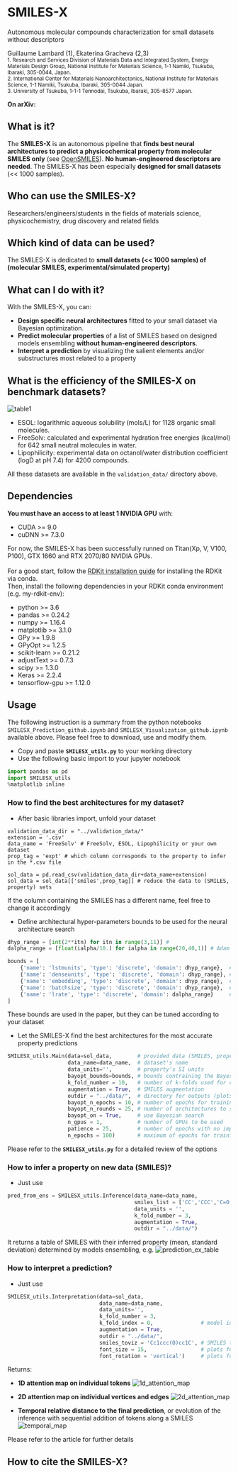 # SMILES-X
Autonomous molecular compounds characterization for small datasets without descriptors</br>

Guillaume Lambard (1), Ekaterina Gracheva (2,3)</br>
<sub>1. Research and Services Division of Materials Data and Integrated System, Energy Materials Design Group, National Institute for Materials Science, 1-1 Namiki, Tsukuba, Ibaraki, 305-0044, Japan.</sub></br>
<sub>2. International Center for Materials Nanoarchitectonics, National Institute for Materials Science, 1-1 Namiki, Tsukuba, Ibaraki, 305-0044 Japan.</sub></br>
<sub>3. University of Tsukuba, 1-1-1 Tennodai, Tsukuba, Ibaraki, 305-8577 Japan.</sub></br>

**On arXiv:**

## What is it?
The **SMILES-X** is an autonomous pipeline that **finds best neural architectures to predict a physicochemical property from molecular SMILES only** (see [OpenSMILES](http://opensmiles.org/opensmiles.html)). **No human-engineered descriptors are needed**. The SMILES-X has been especially **designed for small datasets** (<< 1000 samples). 

## Who can use the SMILES-X?
Researchers/engineers/students in the fields of materials science, physicochemistry, drug discovery and related fields
 
## Which kind of data can be used?
The SMILES-X is dedicated to **small datasets (<< 1000 samples) of (molecular SMILES, experimental/simulated property)**

## What can I do with it?
With the SMILES-X, you can:
* **Design specific neural architectures** fitted to your small dataset via Bayesian optimization.
* **Predict molecular properties** of a list of SMILES based on designed models ensembling **without human-engineered descriptors**.
* **Interpret a prediction** by visualizing the salient elements and/or substructures most related to a property

## What is the efficiency of the SMILES-X on benchmark datasets?
![table1](/images/Table1_SMILESX_paper.png)

* ESOL: logarithmic aqueous solubility (mols/L) for 1128 organic small molecules.
* FreeSolv: calculated and experimental hydration free energies (kcal/mol) for 642 small neutral molecules in water.
* Lipophilicity: experimental data on octanol/water distribution coefficient (logD at pH 7.4) for 4200 compounds. 

All these datasets are available in the `validation_data/` directory above. 

## Dependencies
**You must have an access to at least 1 NVIDIA GPU** with:</br>
* CUDA >= 9.0
* cuDNN >= 7.3.0

For now, the SMILES-X has been successfully runned on Titan(Xp, V, V100, P100), GTX 1660 and RTX 2070/80 NVIDIA GPUs.</br>
</br>
For a good start, follow the [RDKit installation guide](https://www.rdkit.org/docs/Install.html) for installing the RDKit via conda.</br>
Then, install the following dependencies in your RDKit conda environment (e.g. my-rdkit-env):</br>
* python >= 3.6
* pandas >= 0.24.2
* numpy >= 1.16.4
* matplotlib >= 3.1.0
* GPy >= 1.9.8
* GPyOpt >= 1.2.5
* scikit-learn >= 0.21.2
* adjustText >= 0.7.3
* scipy >= 1.3.0
* Keras >= 2.2.4
* tensorflow-gpu >= 1.12.0

## Usage
The following instruction is a summary from the python notebooks `SMILESX_Prediction_github.ipynb` and `SMILESX_Visualization_github.ipynb` available above. Please feel free to download, use and modify them. 

* Copy and paste **`SMILESX_utils.py`** to your working directory
* Use the following basic import to your jupyter notebook
```python
import pandas as pd
import SMILESX_utils
%matplotlib inline
```

### How to find the best architectures for my dataset?
* After basic libraries import, unfold your dataset
```
validation_data_dir = "../validation_data/"
extension = '.csv'
data_name = 'FreeSolv' # FreeSolv, ESOL, Lipophilicity or your own dataset
prop_tag = 'expt' # which column corresponds to the property to infer in the *.csv file

sol_data = pd.read_csv(validation_data_dir+data_name+extension)
sol_data = sol_data[['smiles',prop_tag]] # reduce the data to (SMILES, property) sets
```
If the column containing the SMILES has a different name, feel free to change it accordingly

* Define architectural hyper-parameters bounds to be used for the neural architecture search
```python
dhyp_range = [int(2**itn) for itn in range(3,11)] # 
dalpha_range = [float(ialpha/10.) for ialpha in range(20,40,1)] # Adam's learning rate = 10^(-dalpha_range)

bounds = [
    {'name': 'lstmunits', 'type': 'discrete', 'domain': dhyp_range},  # number of LSTM units
    {'name': 'denseunits', 'type': 'discrete', 'domain': dhyp_range}, # number of Dense units
    {'name': 'embedding', 'type': 'discrete', 'domain': dhyp_range},  # number of Embedding dimensions
    {'name': 'batchsize', 'type': 'discrete', 'domain': dhyp_range},  # batch size per epoch during training
    {'name': 'lrate', 'type': 'discrete', 'domain': dalpha_range}     # Adam's learning rate 10^(-dalpharange) 
]
```
These bounds are used in the paper, but they can be tuned according to your dataset

* Let the SMILES-X find the best architectures for the most accurate property predictions
```python
SMILESX_utils.Main(data=sol_data,        # provided data (SMILES, property)
                   data_name=data_name,  # dataset's name
                   data_units='',        # property's SI units
                   bayopt_bounds=bounds, # bounds contraining the Bayesian search of neural architectures
                   k_fold_number = 10,   # number of k-folds used for cross-validation
                   augmentation = True,  # SMILES augmentation
                   outdir = "../data/",  # directory for outputs (plots + .txt files)
                   bayopt_n_epochs = 10, # number of epochs for training during Bayesian search
                   bayopt_n_rounds = 25, # number of architectures to sample during Bayesian search 
                   bayopt_on = True,     # use Bayesian search
                   n_gpus = 1,           # number of GPUs to be used
                   patience = 25,        # number of epochs with no improvement after which training will be stopped
                   n_epochs = 100)       # maximum of epochs for training
```
Please refer to the **`SMILESX_utils.py`** for a detailed review of the options 

### How to infer a property on new data (SMILES)?
* Just use
```python
pred_from_ens = SMILESX_utils.Inference(data_name=data_name, 
                                        smiles_list = ['CC','CCC','C=O'], # new list of SMILES to characterize
                                        data_units = '',
                                        k_fold_number = 3,                # number of k-folds used for inference
                                        augmentation = True,              # with SMILES augmentation
                                        outdir = "../data/")
```

It returns a table of SMILES with their inferred property (mean, standard deviation) determined by models ensembling, e.g.
![prediction_ex_table](/images/Prediction_Ex_SMILESX_paper.png)

### How to interpret a prediction?
* Just use
```python
SMILESX_utils.Interpretation(data=sol_data, 
                             data_name=data_name, 
                             data_units='', 
                             k_fold_number = 3,
                             k_fold_index = 0,               # model id to use for interpretation
                             augmentation = True, 
                             outdir = "../data/", 
                             smiles_toviz = 'Cc1ccc(O)cc1C', # SMILES to interpret
                             font_size = 15,                 # plots font parameter
                             font_rotation = 'vertical')     # plots font parameter
```

Returns:
* **1D attention map on individual tokens**
![1d_attention_map](/images/Interpretation_1D_FreeSolv_SAMPL_seed_17730.png)

* **2D attention map on individual vertices and edges**
![2d_attention_map](/images/Interpretation_2D_FreeSolv_SAMPL_seed_17730.png)

* **Temporal relative distance to the final prediction**, or evolution of the inference with sequential addition of tokens along a SMILES
![temporal_map](/images/Interpretation_temporal_FreeSolv_SAMPL_seed_17730.png)

Please refer to the article for further details

## How to cite the SMILES-X?
